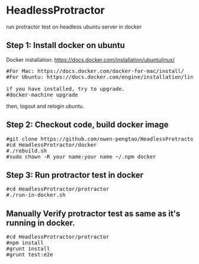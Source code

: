 # HeadlessProtractor
run protractor test on headless ubuntu server in docker
## Step 1: Install docker on ubuntu
Docker installation: https://docs.docker.com/installation/ubuntulinux/
<pre>
#For Mac: https://docs.docker.com/docker-for-mac/install/
#For Ubuntu: https://docs.docker.com/engine/installation/linux/ubuntu/

if you have installed, try to upgrade.
#docker-machine upgrade
</pre>
then, logout and relogin ubuntu.

## Step 2: Checkout code, build docker image
<pre>
#git clone https://github.com/owen-pengtao/HeadlessProtractor.git HeadlessProtractor
#cd HeadlessProtractor/docker
#./rebuild.sh
#sudo chown -R your_name:your_name ~/.npm_docker
</pre>

## Step 3: Run protractor test in docker
<pre>
#cd HeadlessProtractor/protractor
#./run-in-docker.sh
</pre>

## Manually Verify protractor test as same as it's running in docker.
<pre>
#cd HeadlessProtractor/protractor
#npm install
#grunt install
#grunt test:e2e
</pre>
